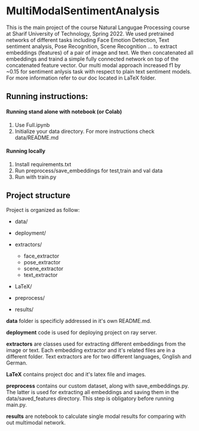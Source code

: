 # MultiModalSentimentAnalysis

This is the main project of the course Natural Langugae Processing course at Sharif University of Technology, Spring 2022. We used pretrained networks of different tasks including Face Emotion Detection, Text sentiment analysis, Pose Recognition, Scene Recognition ... to extract embeddings (features) of a pair of image and text. We then concatenated 
all embeddings and traind a simple fully connected network on top of the concatenated feature vector. Our multi modal approach increased f1 by ~0.15 for sentiment anlysis task with respect to plain text sentiment models. For more information
refer to our doc located in LaTeX folder.

## Running instructions:
#### Running stand alone with notebook (or Colab) 
1. Use Full.ipynb
2. Initialize your data directory. For more instructions check data/README.md


#### Running locally
1. Install requirements.txt
2. Run preprocess/save_embeddings for test,train and val data
3. Run with train.py


## Project structure

Project is organized as follow:


- data/

- deployment/

- extractors/

  - face_extractor
  - pose_extractor
  - scene_extractor
  - text_extractor
  
- LaTeX/

- preprocess/

- results/


**data** folder is specificly addressed in it's own README.md.

**deployment** code is used for deploying project on ray server.

**extractors** are classes used for extracting different embeddings from the image or text. Each embedding extractor and it's related files are in a different folder. Text extractors are for two different languages, Gnglish and German.

**LaTeX** contains project doc and it's latex file and images.

**preprocess** contains our custom dataset, along with save_embeddings.py. The latter is used for extracting all embeddings and saving them in the data/saved_features directory. This step is obligatory before running main.py.

**results** are notebook to calculate single modal results for comparing with out multimodal network.